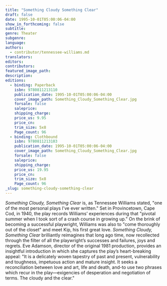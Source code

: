 ```yaml
---
title: "Something Cloudy Something Clear"
draft: false
date: 1995-10-01T05:00:06-04:00
show_in_forthcoming: false
subtitle:
genre: Theater
subgenre:
language:
authors:
  - contributor/tennessee-williams.md
translators:
editors:
contributors:
featured_image_path:
description:
editions:
  - binding: Paperback
    isbn: 9780811213110
    publication_date: 1995-10-01T05:00:06-04:00
    cover_image_path: Something_Cloudy_Something_Clear.jpg
    forsale: false
    saleprice:
    shipping_charge:
    price_us: 9.95
    price_cn:
    trim_size: 5x8
    Page_count: 96
  - binding: Clothbound
    isbn: 9780811213103
    publication_date: 1995-10-01T05:00:06-04:00
    cover_image_path: Something_Cloudy_Something_Clear.jpg
    forsale: false
    saleprice:
    shipping_charge:
    price_us: 19.95
    price_cn:
    trim_size: 5x8
    Page_count: 96
_slug: something-cloudy-something-clear
---
```


_Something Cloudy, Something Clear_ is, as Tennessee Williams stated, "one of the most personal plays I’ve ever written." Set in Provincetown, Cape Cod, in 1940, the play records Williams’ experiences during that "pivotal summer when I took sort of a crash course in growing up." On the brink of becoming a successful playwright, Williams was also to "come thoroughly out of the closet" and meet Kip, his first great love. _Something Cloudy, Something Clear_ brilliantly reimagines that long ago time, now recollected through the filter of all the playwright’s successes and failures, joys and regrets. Eve Adamson, director of the original 1981 production, provides an insightful introduction in which she captures the play’s heart-breaking appeal: "It is a delicately woven tapestry of past and present, vulnerability and toughness, impetuous action and mature insight. It seeks a reconciliation between love and art, life and death, and-to use two phrases which recur in the play––exigencies of desperation and negotiation of terms. The cloudy and the clear."

